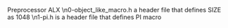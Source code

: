 Preprocessor ALX
\n0-object_like_macro.h a header file that defines SIZE as 1048
\n1-pi.h is a header file that defines PI macro
